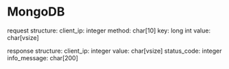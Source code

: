 # MongoDB

request structure:
client_ip: integer
method: char[10]
key: long int
value: char[vsize]

response structure:
client_ip: integer
value: char[vsize]
status_code: integer
info_message: char[200]


